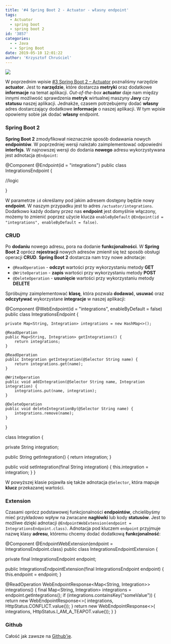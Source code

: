 ```yaml
---
title: '#4 Spring Boot 2 - Actuator - własny endpoint'
tags:
  - Actuator
  - spring boot
  - spring boot 2
id: '3857'
categories:
  - - Java
  - - Spring Boot
date: 2019-05-10 12:01:22
author: 'Krzysztof Chruściel'
---
```


![](https://codecouple.pl/wp-content/uploads/2017/12/springBoot2Art.png)

W poprzednim wpisie [#3 Spring Boot 2 – Actuator](https://codecouple.pl/2019/05/03/3-spring-boot-2-actuator/) poznaliśmy narzędzie **actuator**. Jest to **narzędzie**, które dostarcza **metryki** oraz dodatkowe **informacje** na temat aplikacji. _Out-of-the-box_ **actuator** daje nam między innymi możliwość sprawdzenia **metryk** wirtualnej maszyny **Javy** czy **statusu** naszej aplikacji. Jednakże, czasem potrzebujemy dodać **własny** adres dostarczający dodatkowe **informacje** o naszej aplikacji. W tym wpisie opowiemy sobie jak dodać **własny** endpoint.
<!-- more -->
### Spring Boot 2

**Spring Boot 2** zmodyfikował nieznacznie sposób dodawania nowych **endpointów**. W poprzedniej wersji należało zaimplementować odpowiedni **interfejs**. W najnowszej wersji do dodania **nowego** adresu wykorzystywana jest adnotacja `@Endpoint`:

@Component
@Endpoint(id = "integrations")
public class IntegrationsEndpoint {

   //logic

}

W parametrze `id` określamy pod jakim adresem dostępny będzie nowy **endpoint**. W naszym przypadku jest to adres `/actuator/integrations`. Dodatkowo każdy dodany przez nas **endpoint** jest domyślnie włączony, możemy to zmienić poprzez użycie klucza `enableByDefault` `@Endpoint(id = "integrations", enableByDefault = false)`.

### CRUD

Po **dodaniu** nowego adresu, pora na dodanie **funkcjonalności**. W **Spring Boot 2** oprócz **rejestracji** nowych adresów zmienił się też sposób obsługi operacji **CRUD**. **Spring Boot 2** dostarcza nam trzy nowe adnotacje:

*   `@ReadOperation` - **odczyt** wartości przy wykorzystaniu metody **GET**
*   `@WriteOperation` - **zapis** wartości przy wykorzystaniu metody **POST**
*   `@DeleteOperation` - **usunięcie** wartości przy wykorzystaniu metody **DELETE**

Spróbujmy zaimplementować **klasę**, która pozwala **dodawać**, **usuwać** oraz **odczytywać** wykorzystane **integracje** w naszej aplikacji:

@Component
@WebEndpoint(id = "integrations", enableByDefault = false)
public class IntegrationsEndpoint {

    private Map<String, Integration> integrations = new HashMap<>();

    @ReadOperation
    public Map<String, Integration> getIntegrations() {
        return integrations;
    }

    @ReadOperation
    public Integration getIntegration(@Selector String name) {
        return integrations.get(name);
    }

    @WriteOperation
    public void addIntegration(@Selector String name, Integration integration) {
        integrations.put(name, integration);
    }

    @DeleteOperation
    public void deleteIntegrationBy(@Selector String name) {
        integrations.remove(name);
    }

}

class Integration {

  private String integration;

  public String getIntegration() {
    return integration;
  }

  public void setIntegration(final String integration) {
    this.integration = integration;
  }
}

W powyższej klasie pojawiła się także adnotacja `@Selector`, która mapuje **klucz** przekazanej wartości.

### Extension

Czasami oprócz podstawowej funkcjonalności **endpointów**, chcielibyśmy mieć przykładowo wpływ na zwracane **nagłówki** lub kody **statusów**. Jest to możliwe dzięki adnotacji `@EndpointWebExtension(endpoint = IntegrationsEndpoint.class)`. Adnotacja pod kluczem `endpoint` przyjmuje nazwę klasy **adresu**, któremu chcemy dodać dodatkową **funkcjonalność**:

@Component
@EndpointWebExtension(endpoint = IntegrationsEndpoint.class)
public class IntegrationsEndpointExtension {

   private final IntegrationsEndpoint endpoint;

   public IntegrationsEndpointExtension(final IntegrationsEndpoint endpoint) {
      this.endpoint = endpoint;
   }

   @ReadOperation
   WebEndpointResponse<Map<String, Integration>> integrations() {
      final Map<String, Integration> integrations = endpoint.getIntegrations();
      if (integrations.containsKey("someValue")) {
         return new WebEndpointResponse<>(
              integrations, 
              HttpStatus.CONFLICT.value());
      }
      return new WebEndpointResponse<>(
              integrations, 
              HttpStatus.I\_AM\_A\_TEAPOT.value());
   }
}

### Github

Całość jak zawsze na [Github'ie](https://github.com/kchrusciel/Spring-Boot-2-Examples/tree/master/spring-boot-actuator-custom-example).